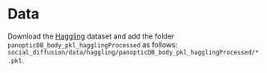 # Data

Download the [Haggling](https://github.com/CMU-Perceptual-Computing-Lab/ssp) dataset and add the folder `panopticDB_body_pkl_hagglingProcessed` as follows:
`social_diffusion/data/haggling/panopticDB_body_pkl_hagglingProcessed/*.pkl`.